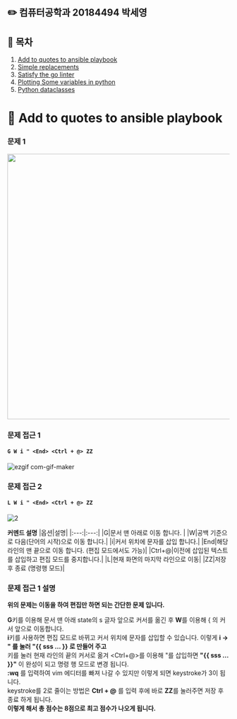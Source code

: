 ## :pencil2: 컴퓨터공학과 20184494 박세영

## :paperclip: 목차

1. [Add to quotes to ansible playbook](https://github.com/sey2/VimGolf/blob/master/README.md#crescent_moon-add-to-quotes-to-ansible-playbook)
2. [Simple replacements]()
3. [Satisfy the go linter]()
4. [Plotting Some variables in python]()
5. [Python dataclasses]()

# :crescent_moon: Add to quotes to ansible playbook
### 문제 1 <br>
<img src = "https://user-images.githubusercontent.com/54762273/143408719-6d1b996b-7b3c-4fa6-833b-5e75536750d1.PNG" width="600" hegiht="600" /> <br>

### 문제 접근 1 <br>
#### ``G W i " <End> <Ctrl + @> ZZ ``  <br> 

![ezgif com-gif-maker](https://user-images.githubusercontent.com/54762273/143416276-15f395c6-d9ba-42bd-b92d-6a5861868532.gif)



### 문제 접근 2 <br>
#### ``L W i " <End> <Ctrl + @> ZZ`` <br>

![2](https://user-images.githubusercontent.com/54762273/143417923-cec4761a-4a9c-43bb-b188-62ab3e4a260b.gif)

**커멘드 설명** 
|옵션|설명|
|:---:|:---:|
|G|문서 맨 아래로 이동 합니다. |
|W|공백 기준으로 다음(단어의 시작)으로 이동 합니다.|
|i|커서 위치에 문자를 삽입 합니다.|
|End|해당 라인의 맨 끝으로 이동 합니다. (편집 모드에서도 가능)|
|Ctrl+@|이전에 삽입된 텍스트를 삽입하고 편집 모드를 중지합니다.|
|L|현재 화면의 마지막 라인으로 이동|
|ZZ|저장 후 종료 (명령행 모드)|

<h3> 문제 접근 1 설명 </h3>

**위의 문제는 이동을 하여 편집만 하면 되는 간단한 문제 입니다.** <br>

**G**키를 이용해 문서 맨 아래 state의 s 글자 앞으로 커서를 옮긴 후 **W**를 이용해 { 의 커서 앞으로 이동합니다. <br>
**i**키를 사용하면 편집 모드로 바뀌고 커서 위치에 문자를 삽입할 수 있습니다. 이렇게 **i -> " 를 눌러 "{{ sss ... }} 로 만들어 주고**<br> 
<End> 키를 눌러 현재 라인의 끝의 커서로 옮겨 <Ctrl+@>를 이용해 "를 삽입하면 **"{{ sss ... }}"** 이 완성이 되고 명령 행 모드로 변경 됩니다.<br>
**:wq** 를 입력하여 vim 에디터를 빠져 나갈 수 있지만 이렇게 되면 keystroke가 3이 됩니다. <br>
keystroke를 2로 줄이는 방법은 **Ctrl + @** 를 입력 후에 바로 **ZZ**를 눌러주면 저장 후 종료 하게 됩니다. <br>
**이렇게 해서 총 점수는 8점으로 최고 점수가 나오게 됩니다.**
 
